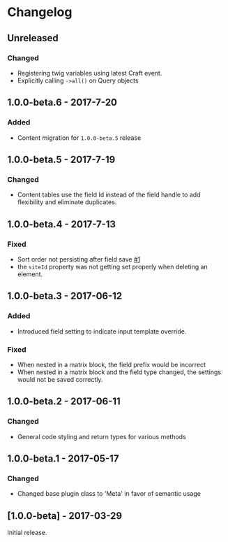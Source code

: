 Changelog
=========

## Unreleased
### Changed
- Registering twig variables using latest Craft event.
- Explicitly calling `->all()` on Query objects

## 1.0.0-beta.6 - 2017-7-20
### Added
- Content migration for `1.0.0-beta.5` release

## 1.0.0-beta.5 - 2017-7-19
### Changed
- Content tables use the field Id instead of the field handle to add flexibility and eliminate duplicates.

## 1.0.0-beta.4 - 2017-7-13
### Fixed
- Sort order not persisting after field save [#1](https://github.com/flipbox/meta/issues/1)
- the `siteId` property was not getting set properly when deleting an element.

## 1.0.0-beta.3 - 2017-06-12
### Added
- Introduced field setting to indicate input template override.

### Fixed
- When nested in a matrix block, the field prefix would be incorrect
- When nested in a matrix block and the field type changed, the settings would not be saved correctly. 

## 1.0.0-beta.2 - 2017-06-11
### Changed
- General code styling and return types for various methods

## 1.0.0-beta.1 - 2017-05-17
### Changed
- Changed base plugin class to 'Meta' in favor of semantic usage

## [1.0.0-beta] - 2017-03-29
Initial release.
